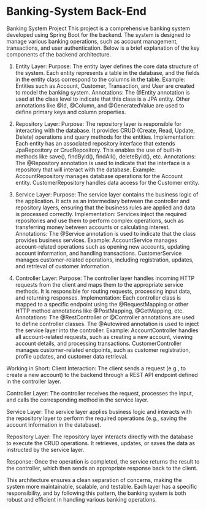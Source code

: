 # Banking-System Back-End

Banking System Project
This project is a comprehensive banking system developed using Spring Boot for the backend. The system is designed to manage various banking operations, such as account management, transactions, and user authentication. Below is a brief explanation of the key components of the backend architecture.

1. Entity Layer:
Purpose: The entity layer defines the core data structure of the system. Each entity represents a table in the database, and the fields in the entity class correspond to the columns in the table.
Example: Entities such as Account, Customer, Transaction, and User are created to model the banking system.
Annotations: The @Entity annotation is used at the class level to indicate that this class is a JPA entity. Other annotations like @Id, @Column, and @GeneratedValue are used to define primary keys and column properties.

3. Repository Layer:
Purpose: The repository layer is responsible for interacting with the database. It provides CRUD (Create, Read, Update, Delete) operations and query methods for the entities.
Implementation: Each entity has an associated repository interface that extends JpaRepository or CrudRepository. This enables the use of built-in methods like save(), findById(), findAll(), deleteById(), etc.
Annotations: The @Repository annotation is used to indicate that the interface is a repository that will interact with the database.
Example:
AccountRepository manages database operations for the Account entity.
CustomerRepository handles data access for the Customer entity.

5. Service Layer:
Purpose: The service layer contains the business logic of the application. It acts as an intermediary between the controller and repository layers, ensuring that the business rules are applied and data is processed correctly.
Implementation: Services inject the required repositories and use them to perform complex operations, such as transferring money between accounts or calculating interest.
Annotations: The @Service annotation is used to indicate that the class provides business services.
Example:
AccountService manages account-related operations such as opening new accounts, updating account information, and handling transactions.
CustomerService manages customer-related operations, including registration, updates, and retrieval of customer information.

7. Controller Layer:
Purpose: The controller layer handles incoming HTTP requests from the client and maps them to the appropriate service methods. It is responsible for routing requests, processing input data, and returning responses.
Implementation: Each controller class is mapped to a specific endpoint using the @RequestMapping or other HTTP method annotations like @PostMapping, @GetMapping, etc.
Annotations: The @RestController or @Controller annotations are used to define controller classes. The @Autowired annotation is used to inject the service layer into the controller.
Example:
AccountController handles all account-related requests, such as creating a new account, viewing account details, and processing transactions.
CustomerController manages customer-related endpoints, such as customer registration, profile updates, and customer data retrieval.


Working in Short:
Client Interaction: The client sends a request (e.g., to create a new account) to the backend through a REST API endpoint defined in the controller layer.

Controller Layer: 
        The controller receives the request, processes the input, and calls the corresponding method in the service layer.

Service Layer: 
        The service layer applies business logic and interacts with the repository layer to perform the required operations (e.g., saving the account information in the database).

Repository Layer: 
        The repository layer interacts directly with the database to execute the CRUD operations. It retrieves, updates, or saves the data as instructed by the service layer.

Response:
       Once the operation is completed, the service returns the result to the controller, which then sends an appropriate response back to the client.

This architecture ensures a clean separation of concerns, making the system more maintainable, scalable, and testable. Each layer has a specific responsibility, and by following this pattern, the banking system is both robust and efficient in handling various banking operations.







